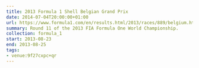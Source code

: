 ```yaml
---
title: 2013 Formula 1 Shell Belgian Grand Prix
date: 2014-07-04T20:00:00+01:00
url: https://www.formula1.com/en/results.html/2013/races/889/belgium.html
summary: Round 11 of the 2013 FIA Formula One World Championship.
collection: formula_1
start: 2013-08-23
end: 2013-08-25
tags:
- venue:9f27cxpc+qr
---
```

